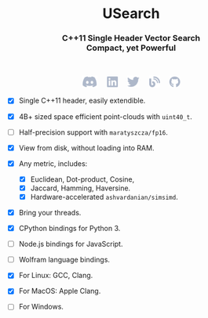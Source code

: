 <h1 align="center">USearch</h1>
<h3 align="center">
C++11 Single Header Vector Search<br/>
Compact, yet Powerful<br/>
</h3>
<br/>

<p align="center">
<a href="https://discord.gg/A6wxt6dS9j"><img height="25" src="https://github.com/unum-cloud/.github/raw/main/assets/discord.svg" alt="Discord"></a>
&nbsp;&nbsp;&nbsp;
<a href="https://www.linkedin.com/company/unum-cloud/"><img height="25" src="https://github.com/unum-cloud/.github/raw/main/assets/linkedin.svg" alt="LinkedIn"></a>
&nbsp;&nbsp;&nbsp;
<a href="https://twitter.com/unum_cloud"><img height="25" src="https://github.com/unum-cloud/.github/raw/main/assets/twitter.svg" alt="Twitter"></a>
&nbsp;&nbsp;&nbsp;
<a href="https://unum.cloud/post"><img height="25" src="https://github.com/unum-cloud/.github/raw/main/assets/blog.svg" alt="Blog"></a>
&nbsp;&nbsp;&nbsp;
<a href="https://github.com/unum-cloud/usearch"><img height="25" src="https://github.com/unum-cloud/.github/raw/main/assets/github.svg" alt="GitHub"></a>
</p>

- [x] Single C++11 header, easily extendible.
- [x] 4B+ sized space efficient point-clouds with `uint40_t`.
- [ ] Half-precision support with `maratyszcza/fp16`.
- [x] View from disk, without loading into RAM. 
- [x] Any metric, includes: 
  - [x] Euclidean, Dot-product, Cosine,
  - [x] Jaccard, Hamming, Haversine.
  - [x] Hardware-accelerated `ashvardanian/simsimd`. 
- [x] Bring your threads.
- [x] CPython bindings for Python 3.
- [ ] Node.js bindings for JavaScript.
- [ ] Wolfram language bindings.
- [x] For Linux: GCC, Clang.
- [x] For MacOS: Apple Clang.
- [ ] For Windows.


